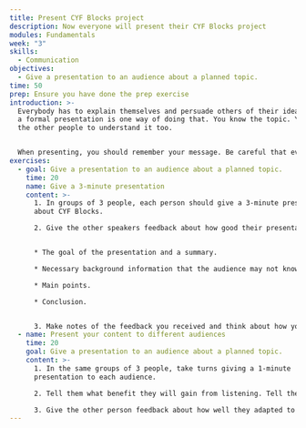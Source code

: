 ```yaml
---
title: Present CYF Blocks project
description: Now everyone will present their CYF Blocks project
modules: Fundamentals
week: "3"
skills:
  - Communication
objectives:
  - Give a presentation to an audience about a planned topic.
time: 50
prep: E﻿nsure you have done the prep exercise
introduction: >-
  Everybody has to explain themselves and persuade others of their ideas. Giving
  a formal presentation is one way of doing that. You know the topic. You want
  the other people to understand it too.


  When presenting, you should remember your message. Be careful that everything you do and say helps the audience understand.
exercises:
  - goal: Give a presentation to an audience about a planned topic.
    time: 20
    name: Give a 3-minute presentation
    content: >-
      1. In groups of 3 people, each person should give a 3-minute presentation
      about CYF Blocks.

      2. Give the other speakers feedback about how good their presentation was. Did they cover the following:


      * The goal of the presentation and a summary.

      * Necessary background information that the audience may not know.

      * Main points.

      * Conclusion.


      3. Make notes of the feedback you received and think about how you can apply it next time.
  - name: Present your content to different audiences
    time: 20
    goal: Give a presentation to an audience about a planned topic.
    content: >-
      1. In the same groups of 3 people, take turns giving a 1-minute
      presentation to each audience. 

      2. Tell them what benefit they will gain from listening. Tell them the first half of a story or promise a benefit to the audience if they pay attention, such as learning something new.

      3. Give the other person feedback about how well they adapted to their audience.
---
```

